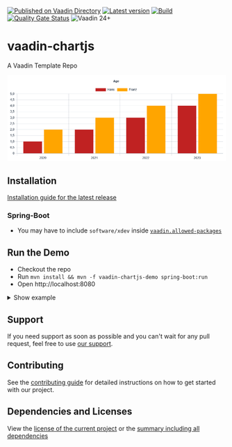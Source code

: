 [![Published on Vaadin Directory](https://img.shields.io/badge/Vaadin%20Directory-published-00b4f0?logo=vaadin)](https://vaadin.com/directory/component/vaadin-chartjs)
[![Latest version](https://img.shields.io/maven-central/v/software.xdev/vaadin-chartjs?logo=apache%20maven)](https://mvnrepository.com/artifact/software.xdev/vaadin-chartjs)
[![Build](https://img.shields.io/github/actions/workflow/status/xdev-software/vaadin-chartjs/check-build.yml?branch=develop)](https://github.com/xdev-software/vaadin-chartjs/actions/workflows/check-build.yml?query=branch%3Adevelop)
[![Quality Gate Status](https://sonarcloud.io/api/project_badges/measure?project=xdev-software_vaadin-chartjs&metric=alert_status)](https://sonarcloud.io/dashboard?id=xdev-software_vaadin-chartjs)
![Vaadin 24+](https://img.shields.io/badge/Vaadin%20Platform/Flow-24+-00b4f0)

# vaadin-chartjs
A Vaadin Template Repo

![demo](assets/demo.png)


## Installation
[Installation guide for the latest release](https://github.com/xdev-software/vaadin-chartjs/releases/latest#Installation)

### Spring-Boot
* You may have to include ``software/xdev`` inside [``vaadin.allowed-packages``](https://vaadin.com/docs/latest/integrations/spring/configuration#configure-the-scanning-of-packages)

## Run the Demo
* Checkout the repo
* Run ``mvn install && mvn -f vaadin-chartjs-demo spring-boot:run``
* Open http://localhost:8080

<details>
  <summary>Show example</summary>
  
  ![demo](assets/demo.avif)
</details>

## Support
If you need support as soon as possible and you can't wait for any pull request, feel free to use [our support](https://xdev.software/en/services/support).

## Contributing
See the [contributing guide](./CONTRIBUTING.md) for detailed instructions on how to get started with our project.

## Dependencies and Licenses
View the [license of the current project](LICENSE) or the [summary including all dependencies](https://xdev-software.github.io/vaadin-chartjs/dependencies)
